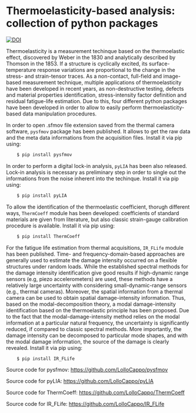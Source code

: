 # Thermoelasticity-based analysis: collection of python packages

[![DOI](https://zenodo.org/badge/286753213.svg)](https://zenodo.org/badge/latestdoi/286753213)

Thermoelasticity is a measurement techinque based on the thermoelastic effect, discovered by Weber in the 1830 and analytically described by Thomson in the 1853. If a structure is cyclically excited, its surface-temperature response variations are proportional to the change in the stress- and strain-tensor traces. As a non-contact, full-field and image-based measurement technique, multiple applications of thermoelasticity have been developed in recent years, as non-destructive testing, defects and material properties identification, stress-intensity factor definition and residual fatigue-life estimation. Due to this, four different python packages have been developed in order to allow to easily perform thermoelasticity-based data manipulation procedures.

In order to open .sfmov file extension saved from the thermal camera software, `pysfmov` package has been published. It allows to get the raw data and the meta data informations from the acquisition files. Install it via pip using:
```python
    $ pip install pysfmov
```	
In order to perform a digital lock-in analysis, `pyLIA` has been also released. Lock-in analysis is necessary as preliminary step in order to single out the informations from the noise inherent into the techinque. Install it via pip using:
```python
    $ pip install pyLIA
```	
To allow the identification of the thermoelastic coefficient, thorugh different ways, `ThermCoeff` module has been developed: coefficients of standard materials are given from literature, but also classic strain-gauge calibration procedure is available. Install it via pip using:
```python
    $ pip install ThermCoeff
```	
For the fatigue life estimation from thermal acquisitions, `IR_FLife` module has been published. Time- and frequency-domain-based approaches are generally used to estimate the damage intensity occurred on a flexible structures under random loads. While the established spectral methods for the damage intensity identification give good results if high-dynamic range sensors (e.g, piezo accelerometers) are used, these methods have a relatively large uncertainty with considering small-dynamic-range sensors (e.g., thermal cameras). Moreover, the spatial information from a thermal camera can be used to obtain spatial damage-intensity information. Thus, based on the modal-decomposition theory, a modal damage-intensity identification based on the thermoelastic principle has been proposed. Due to the fact that the modal-damage-intensity method relies on the modal information at a particular natural frequency, the uncertainty is significantly reduced, if compared to classic spectral methods. More importantly, the damage intensity can be decomposed to particular mode shapes, and with the modal damage information, the source of the damage is clearly revealed. Install it via pip using:
```python
    $ pip install IR_FLife
```	

Source code for pysfmov: https://github.com/LolloCappo/pysfmov

Source code for pyLIA: https://github.com/LolloCappo/pyLIA

Source code for ThermCoeff: https://github.com/LolloCappo/ThermCoeff

Source code for IR_FLife: https://github.com/LolloCappo/IR_FLife

